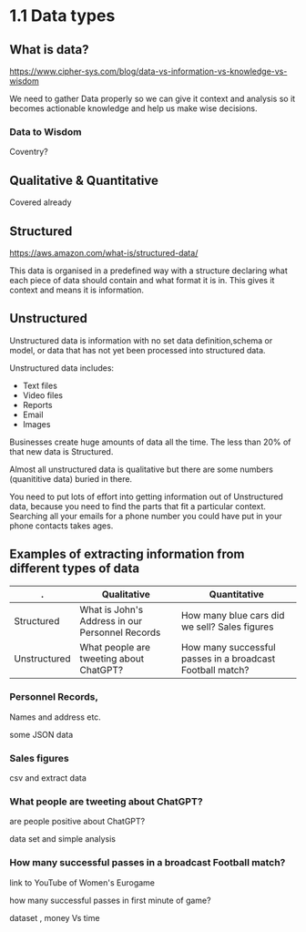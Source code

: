 # 1.1 Data types

## What is data?

<https://www.cipher-sys.com/blog/data-vs-information-vs-knowledge-vs-wisdom>

We need to gather Data properly so we can give it context and analysis so it becomes actionable knowledge and help us make wise decisions.

### Data to Wisdom

Coventry?



## Qualitative & Quantitative

Covered already
<!--


 (e.g. the colour of products, the
names of employee

## Quantitative

Measurements 
e.g. expiry date of medicines, the number of staff working in an organisation)


-->

## Structured

<https://aws.amazon.com/what-is/structured-data/>

This data is organised in a predefined way with a structure declaring what each piece of data should contain and what format it is in. This gives it context and means it is information.



## Unstructured

Unstructured data is information with no set data definition,schema or model, or data that has not yet been processed into structured data. 

Unstructured data includes:

* Text files
* Video files
* Reports
* Email
* Images

Businesses create huge amounts of data all the time. The less than 20% of that new data is Structured. 

Almost all unstructured data is qualitative but there are some numbers (quanititive data) buried in there.

You need to put lots of effort into getting information out of Unstructured data, because  you need to find the parts that fit a particular context. Searching all your emails for a phone number you could have put in your phone contacts takes ages.

## Examples of extracting information from different types of data

|.           | Qualitative| Quantitative|
|------------|------------|-------------|
| Structured | What is John's Address in our Personnel Records | How many blue cars did we sell? Sales figures |
|Unstructured| What people are tweeting about ChatGPT? | How many successful passes in a broadcast Football match? |


### Personnel Records,
 Names and address etc.

some JSON data

### Sales figures

csv and extract data

### What people are tweeting about ChatGPT? 

are people positive about ChatGPT?

data set and simple analysis 


### How many successful passes in a broadcast Football match?

link to YouTube of Women's Eurogame

how many successful passes in first minute of game?

dataset , money Vs time


